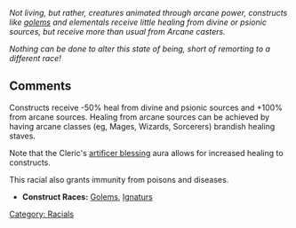 *Not living, but rather, creatures animated through arcane power,
constructs like [golems](Golems.md "wikilink") and elementals receive
little healing from divine or psionic sources, but receive more than
usual from Arcane casters.*

*Nothing can be done to alter this state of being, short of remorting to
a different race!*

## Comments

Constructs receive -50% heal from divine and psionic sources and +100%
from arcane sources. Healing from arcane sources can be achieved by
having arcane classes (eg, Mages, Wizards, Sorcerers) brandish healing
staves.

Note that the Cleric's [artificer
blessing](Artificer_Blessing.md "wikilink") aura allows for increased
healing to constructs.

This racial also grants immunity from poisons and diseases.

-   **Construct Races:** [Golems](Golems "wikilink"),
    [Ignaturs](Ignatur.md "wikilink")

[Category: Racials](Category:_Racials "wikilink")
